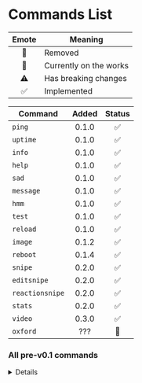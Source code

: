 # Commands List
Emote | Meaning
:-: | --
🚫 | Removed
🔨 | Currently on the works
⚠️ | Has breaking changes
✅ | Implemented

Command | Added | Status
--      | :--:  | :--:
`ping`      | 0.1.0 | ✅
`uptime`    | 0.1.0 | ✅
`info`      | 0.1.0 | ✅
`help`      | 0.1.0 | ✅
`sad`       | 0.1.0 | ✅
`message`   | 0.1.0 | ✅
`hmm`       | 0.1.0 | ✅
`test`      | 0.1.0 | ✅
`reload`    | 0.1.0 | ✅
`image`     | 0.1.2 | ✅
`reboot`    | 0.1.4 | ✅
`snipe`     | 0.2.0 | ✅
`editsnipe` | 0.2.0 | ✅
`reactionsnipe` | 0.2.0 | ✅
`stats`     | 0.2.0 | ✅
`video`     | 0.3.0 | ✅
`oxford`    |  ???  | 🔨

### All pre-v0.1 commands
<details>

All were added on v0.0.1 unless stated otherwise
Command | Comments
--          | --
`ping`      |
`uptime`    |
`info`      |
`help`      |
~~`owner`~~ | 🚫
~~`echo`~~  | Reworked to `test`
`sad`       |
~~`online`~~| 🚫
`message`   | Changed functionality
~~`pls`~~   | 🚫
`hmm`       |
`test`      |
~~`oxford`~~| (Added on v0.0.4) 🔨

</details>

